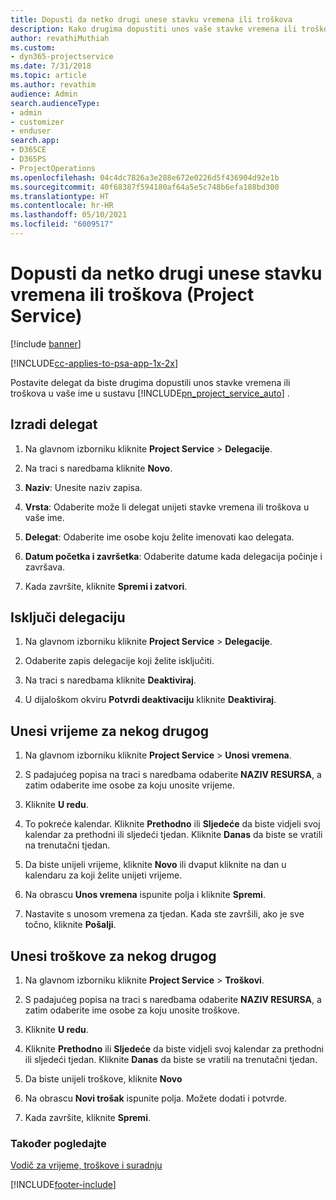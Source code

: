 ```yaml
---
title: Dopusti da netko drugi unese stavku vremena ili troškova
description: Kako drugima dopustiti unos vaše stavke vremena ili troškova u programu Project Service
author: revathiMuthiah
ms.custom:
- dyn365-projectservice
ms.date: 7/31/2018
ms.topic: article
ms.author: revathim
audience: Admin
search.audienceType:
- admin
- customizer
- enduser
search.app:
- D365CE
- D365PS
- ProjectOperations
ms.openlocfilehash: 04c4dc7826a3e288e672e0226d5f436904d92e1b
ms.sourcegitcommit: 40f68387f594180af64a5e5c748b6efa188bd300
ms.translationtype: HT
ms.contentlocale: hr-HR
ms.lasthandoff: 05/10/2021
ms.locfileid: "6009517"
---
```

# <a name="allow-someone-else-to-enter-your-time-entry-or-expense-project-service"></a>Dopusti da netko drugi unese stavku vremena ili troškova (Project Service)

[!include [banner](../includes/psa-now-project-operations.md)]

[!INCLUDE[cc-applies-to-psa-app-1x-2x](../includes/cc-applies-to-psa-app-1x-2x.md)]

Postavite delegat da biste drugima dopustili unos stavke vremena ili troškova u vaše ime u sustavu [!INCLUDE[pn_project_service_auto](../includes/pn-project-service-auto.md)] .  
  
## <a name="create-a-delegate"></a>Izradi delegat  
  
1.  Na glavnom izborniku kliknite **Project Service** > **Delegacije**.  
  
2.  Na traci s naredbama kliknite **Novo**.  
  
3. **Naziv**: Unesite naziv zapisa.  
  
4. **Vrsta**: Odaberite može li delegat unijeti stavke vremena ili troškova u vaše ime.  
  
5. **Delegat**: Odaberite ime osobe koju želite imenovati kao delegata.  
  
6. **Datum početka i završetka**: Odaberite datume kada delegacija počinje i završava.  
  
7.  Kada završite, kliknite **Spremi i zatvori**.  
  
## <a name="turn-off-delegation"></a>Isključi delegaciju  
  
1.  Na glavnom izborniku kliknite **Project Service** > **Delegacije**.  
  
2.  Odaberite zapis delegacije koji želite isključiti.  
  
3.  Na traci s naredbama kliknite **Deaktiviraj**.  
  
4.  U dijaloškom okviru **Potvrdi deaktivaciju** kliknite **Deaktiviraj**.  
  
## <a name="enter-time-for-someone-else"></a>Unesi vrijeme za nekog drugog  
  
1.  Na glavnom izborniku kliknite **Project Service** > **Unosi vremena**.  
  
2.  S padajućeg popisa na traci s naredbama odaberite **NAZIV RESURSA**, a zatim odaberite ime osobe za koju unosite vrijeme.  
  
3.  Kliknite **U redu**.  
  
4.  To pokreće kalendar. Kliknite **Prethodno** ili **Sljedeće** da biste vidjeli svoj kalendar za prethodni ili sljedeći tjedan. Kliknite **Danas** da biste se vratili na trenutačni tjedan.  
  
5.  Da biste unijeli vrijeme, kliknite **Novo** ili dvaput kliknite na dan u kalendaru za koji želite unijeti vrijeme.  
  
6.  Na obrascu **Unos vremena** ispunite polja i kliknite **Spremi**.  
  
7.  Nastavite s unosom vremena za tjedan. Kada ste završili, ako je sve točno, kliknite **Pošalji**.  
  
## <a name="enter-expenses-for-someone-else"></a>Unesi troškove za nekog drugog  
  
1.  Na glavnom izborniku kliknite **Project Service** > **Troškovi**.  
  
2.  S padajućeg popisa na traci s naredbama odaberite **NAZIV RESURSA**, a zatim odaberite ime osobe za koju unosite troškove.  
  
3.  Kliknite **U redu**.  
  
4.  Kliknite **Prethodno** ili **Sljedeće** da biste vidjeli svoj kalendar za prethodni ili sljedeći tjedan. Kliknite **Danas** da biste se vratili na trenutačni tjedan.  
  
5.  Da biste unijeli troškove, kliknite **Novo**  
  
6.  Na obrascu **Novi trošak** ispunite polja. Možete dodati i potvrde.  
  
7.  Kada završite, kliknite **Spremi**.  
  
### <a name="see-also"></a>Također pogledajte  
 [Vodič za vrijeme, troškove i suradnju](../psa/time-expense-collaboration-guide.md)


[!INCLUDE[footer-include](../includes/footer-banner.md)]